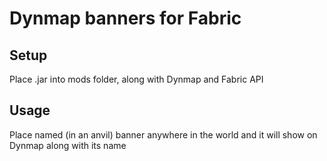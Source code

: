 # Dynmap banners for Fabric

## Setup
Place .jar into mods folder, along with Dynmap and Fabric API

## Usage
Place named (in an anvil) banner anywhere in the world and it will show on Dynmap along with its name
